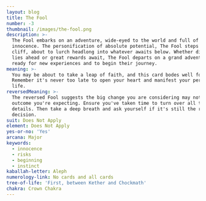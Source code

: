 ```yaml
---
layout: blog
title: The Fool
number: -3
thumbnail: /images/the-fool.png
description: >-
  The Fool embarks on an adventure, wide-eyed to the world and full of carefree
  innocence. The personification of absolute potential, The Fool steps off a
  cliff, about to lurch headlong into whatever awaits below. Whether disaster
  lies ahead or great rewards await, The Fool departs on a grand adventure,
  ready for new experiences and to begin their journey.
meaning: >-
  You may be about to take a leap of faith, and this card bodes well for you.
  Remember it's never too late to open your heart and manifest your perfect
  life.
reversedMeaning: >-
  The reversed Fool suggests the big change you are considering may not have the
  outcome you're expecting. Ensure you've taken time to turn over all the
  details. Then take a deep breath and ask yourself if it's still the right
  decision.
suit: Does Not Apply
element: Does Not Apply
yes-or-no: 'Yes'
arcana: Major
keywords:
  - innocence
  - risks
  - beginning
  - instinct
kaballah-letter: Aleph
numerology-link: No cards and all cards
tree-of-life: 'First, between Kether and Chockmath'
chakra: Crown Chakra
---
```


